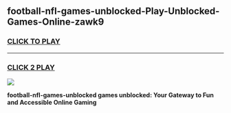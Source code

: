 
## football-nfl-games-unblocked-Play-Unblocked-Games-Online-zawk9
<h3>
<a href="https://premium76.site?title=football-nfl-games-unblocked&ref=25A">CLICK TO PLAY</a></h3>
<hr>

<h3>
<a href="https://premium76.site?title=football-nfl-games-unblocked&ref=25A">CLICK 2 PLAY</a>
  
</h3>

<a href="https://premium76.site?title=football-nfl-games-unblocked&ref=25A"><img src="https://clearcache.store/games.png"></a>


**football-nfl-games-unblocked games unblocked: Your Gateway to Fun and Accessible Online Gaming**

